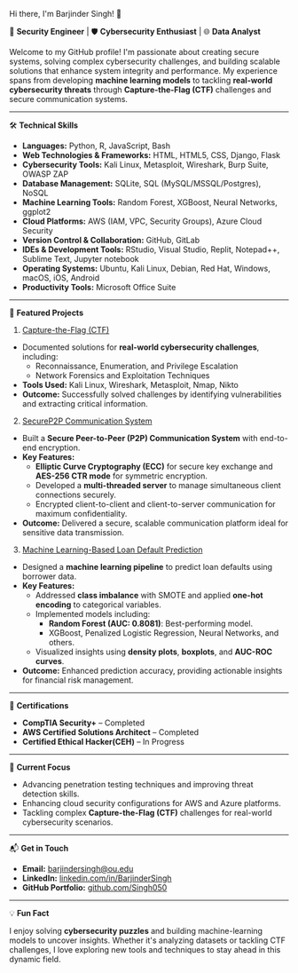 Hi there, I'm Barjinder Singh! 👋  

🚀 **Security Engineer** | 🛡️ **Cybersecurity Enthusiast** | 🌐 **Data Analyst**

Welcome to my GitHub profile! I'm passionate about creating secure systems, solving complex cybersecurity challenges, and building scalable solutions that enhance system integrity and performance. My experience spans from developing **machine learning models** to tackling **real-world cybersecurity threats** through **Capture-the-Flag (CTF)** challenges and secure communication systems.

---

🛠️ **Technical Skills**

- **Languages:** Python, R, JavaScript, Bash
- **Web Technologies & Frameworks:** HTML, HTML5, CSS, Django, Flask
- **Cybersecurity Tools:** Kali Linux, Metasploit, Wireshark, Burp Suite, OWASP ZAP
- **Database Management:** SQLite, SQL (MySQL/MSSQL/Postgres), NoSQL
- **Machine Learning Tools:** Random Forest, XGBoost, Neural Networks, ggplot2  
- **Cloud Platforms:** AWS (IAM, VPC, Security Groups), Azure Cloud Security  
- **Version Control & Collaboration:** GitHub, GitLab
- **IDEs & Development Tools:** RStudio, Visual Studio, Replit, Notepad++, Sublime Text, Jupyter notebook
- **Operating Systems:** Ubuntu, Kali Linux, Debian, Red Hat, Windows, macOS, iOS, Android
- **Productivity Tools:** Microsoft Office Suite 
  


---

🌟 **Featured Projects**

1. [Capture-the-Flag (CTF)](https://github.com/Singh050/Capture_the_flag/tree/main)  
- Documented solutions for **real-world cybersecurity challenges**, including:
  - Reconnaissance, Enumeration, and Privilege Escalation  
  - Network Forensics and Exploitation Techniques  
- **Tools Used:** Kali Linux, Wireshark, Metasploit, Nmap, Nikto  
- **Outcome:** Successfully solved challenges by identifying vulnerabilities and extracting critical information.

2. [SecureP2P Communication System](https://github.com/Singh050/Computer_Security_Project)  
- Built a **Secure Peer-to-Peer (P2P) Communication System** with end-to-end encryption.
- **Key Features:**
  - **Elliptic Curve Cryptography (ECC)** for secure key exchange and **AES-256 CTR mode** for symmetric encryption.  
  - Developed a **multi-threaded server** to manage simultaneous client connections securely.
  - Encrypted client-to-client and client-to-server communication for maximum confidentiality.
- **Outcome:** Delivered a secure, scalable communication platform ideal for sensitive data transmission.

3. [Machine Learning-Based Loan Default Prediction](https://github.com/Singh050/Machine-Learning-Based-Prediction-of-Loan-Default)  
- Designed a **machine learning pipeline** to predict loan defaults using borrower data.
- **Key Features:**
  - Addressed **class imbalance** with SMOTE and applied **one-hot encoding** to categorical variables.
  - Implemented models including:
    - **Random Forest (AUC: 0.8081)**: Best-performing model.
    - XGBoost, Penalized Logistic Regression, Neural Networks, and others.
  - Visualized insights using **density plots**, **boxplots**, and **AUC-ROC curves**.
- **Outcome:** Enhanced prediction accuracy, providing actionable insights for financial risk management.

---

📜 **Certifications**

- **CompTIA Security+** – Completed  
- **AWS Certified Solutions Architect** – Completed  
- **Certified Ethical Hacker(CEH)** – In Progress  

---

🌱 **Current Focus**

- Advancing penetration testing techniques and improving threat detection skills.  
- Enhancing cloud security configurations for AWS and Azure platforms.  
- Tackling complex **Capture-the-Flag (CTF)** challenges for real-world cybersecurity scenarios.

---

📬 **Get in Touch**

- **Email:** [barjindersingh@ou.edu](mailto:barjindersingh@ou.edu)  
- **LinkedIn:** [linkedin.com/in/BarjinderSingh](https://linkedin.com/in/BarjinderSingh)  
- **GitHub Portfolio:** [github.com/Singh050](https://github.com/Singh050)  

---

💡 **Fun Fact**

I enjoy solving **cybersecurity puzzles** and building machine-learning models to uncover insights. Whether it's analyzing datasets or tackling CTF challenges, I love exploring new tools and techniques to stay ahead in this dynamic field.  
